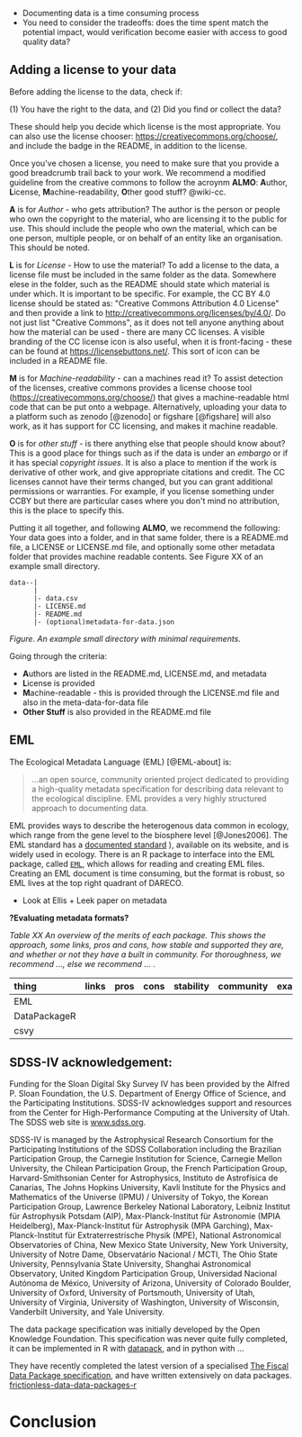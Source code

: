 * Documenting data is a time consuming process
* You need to consider the tradeoffs: does the time spent match the potential impact, would verification become easier with access to good quality data?


## Adding a license to your data

Before adding the license to the data, check if:

(1) You have the right to the data, and
(2) Did you find or collect the data?

These should help you decide which license is the most appropriate. You can also use the license chooser: https://creativecommons.org/choose/, and include the badge in the README, in addition to the license.

Once you've chosen a license, you need to make sure that you provide a good breadcrumb trail back to your work. We recommend a modified guideline from the creative commons to follow the acroynm **ALMO**: **A**uthor, **L**icense, **M**achine-readability, **O**ther good stuff? @wiki-cc.

**A** is for *Author* - who gets attribution? The author is the person or people who own the copyright to the material, who are licensing it to the public for use. This should include the people who own the material, which can be one person, multiple people, or on behalf of an entity like an organisation. This should be noted.

**L** is for *License* - How to use the material? To add a license to the data, a license file must be included in the same folder as the data. Somewhere elese in the folder, such as the README should state which material is under which. It is important to be specific. For example, the CC BY 4.0 license should be stated as: "Creative Commons Attribution 4.0 License" and then provide a link to http://creativecommons.org/licenses/by/4.0/. Do not just list "Creative Commons", as it does not tell anyone anything about how the material can be used - there are many CC licenses. A visible branding of the CC license icon is also useful, when it is front-facing - these can be found at https://licensebuttons.net/. This sort of icon can be included in a README file.

**M** is for _Machine-readability_ - can a machines read it? To assist detection of the licenses, creative commons provides a license choose tool (https://creativecommons.org/choose/) that gives a machine-readable html code that can be put onto a webpage. Alternatively, uploading your data to a platform such as zenodo [@zenodo] or figshare [@figshare] will also work, as it has support for CC licensing, and makes it machine readable.

**O** is for _other stuff_ - is there anything else that people should know about? This is a good place for things such as if the data is under an _embargo_ or if it has special _copyright issues_. It is also a place to mention if the work is derivative of other work, and give appropriate citations and credit. The CC licenses cannot have their terms changed, but you can grant additional permissions or warranties. For example, if you license something under CCBY but there are particular cases where you don't mind no attribution, this is the place to specify this.

Putting it all together, and following **ALMO**, we recommend the following: Your data goes into a folder, and in that same folder, there is a README.md file, a LICENSE or LICENSE.md file, and optionally some other metadata folder that provides machine readable contents. See Figure XX of an example small directory.

```
data--|
      |
      |- data.csv
      |- LICENSE.md
      |- README.md
      |- (optional)metadata-for-data.json
```

_Figure. An example small directory with minimal requirements._

Going through the criteria:

- **A**uthors are listed in the README.md, LICENSE.md, and metadata
- **L**icense is provided
- **M**achine-readable - this is provided through the LICENSE.md file and also in the meta-data-for-data file
- **Other Stuff** is also provided in the README.md file


## EML

The Ecological Metadata Language (EML) [@EML-about] is:

> ...an open source, community oriented project dedicated to providing a high-quality metadata specification for describing data relevant to the ecological discipline. EML provides a very highly structured approach to documenting data.

EML provides ways to describe the heterogenous data common in ecology, which range from the gene level to the biosphere level [@Jones2006]. The EML standard has a [documented standard](https://knb.ecoinformatics.org/#external//emlparser/docs/index.html)
), available on its website, and is widely used in ecology. There is an R package to interface into the EML package, called [`EML`](https://github.com/ropensci/EML), which allows for reading and creating EML files. Creating an EML document is time consuming, but the format is robust, so EML lives at the top right quadrant of DARECO.

* Look at Ellis + Leek paper on metadata


**?Evaluating metadata formats?**

_Table XX An overview of the merits of each package. This shows the approach, some links, pros and cons, how stable and supported they are, and whether or not they have a built in community. For thoroughness, we recommend ..., else we recommend ... ._

|thing        |links |pros |cons |stability |community |example |
|:------------|:-----|:----|:----|:---------|:---------|:-------|
|EML          |      |     |     |          |          |        |
|DataPackageR |      |     |     |          |          |        |
|csvy         |      |     |     |          |          |        |

## SDSS-IV acknowledgement:

Funding for the Sloan Digital Sky Survey IV has been provided by the Alfred P. Sloan Foundation, the U.S. Department of Energy Office of Science, and the Participating Institutions. SDSS-IV acknowledges
support and resources from the Center for High-Performance Computing at
the University of Utah. The SDSS web site is www.sdss.org.

SDSS-IV is managed by the Astrophysical Research Consortium for the
Participating Institutions of the SDSS Collaboration including the
Brazilian Participation Group, the Carnegie Institution for Science,
Carnegie Mellon University, the Chilean Participation Group, the French Participation Group, Harvard-Smithsonian Center for Astrophysics,
Instituto de Astrofísica de Canarias, The Johns Hopkins University, Kavli Institute for the Physics and Mathematics of the Universe (IPMU) /
University of Tokyo, the Korean Participation Group, Lawrence Berkeley National Laboratory,
Leibniz Institut für Astrophysik Potsdam (AIP),
Max-Planck-Institut für Astronomie (MPIA Heidelberg),
Max-Planck-Institut für Astrophysik (MPA Garching),
Max-Planck-Institut für Extraterrestrische Physik (MPE),
National Astronomical Observatories of China, New Mexico State University,
New York University, University of Notre Dame,
Observatário Nacional / MCTI, The Ohio State University,
Pennsylvania State University, Shanghai Astronomical Observatory,
United Kingdom Participation Group,
Universidad Nacional Autónoma de México, University of Arizona,
University of Colorado Boulder, University of Oxford, University of Portsmouth,
University of Utah, University of Virginia, University of Washington, University of Wisconsin,
Vanderbilt University, and Yale University.


The data package specification was initially developed by the Open Knowledge Foundation. This specification was never quite fully completed, it can be implemented in R with [datapack](https://github.com/ropensci/datapack), and in python with ...

They have recently completed the latest version of a specialised
[The Fiscal Data Package specification](https://blog.okfn.org/2018/05/28/introducing-version-1-of-the-fiscal-data-package-specification/), and have written extensively on data packages.
 [frictionless-data-data-packages-r](https://frictionlessdata.io/data-packages/)



# Conclusion
